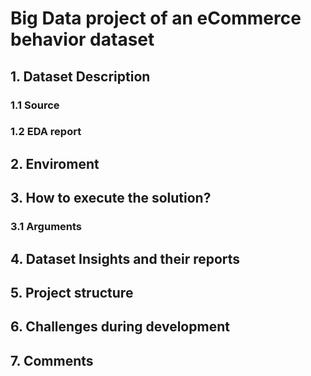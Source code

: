 # Big Data project of an eCommerce behavior dataset
## 1. Dataset Description
### 1.1 Source
### 1.2 EDA report
## 2. Enviroment
## 3. How to execute the solution?
### 3.1 Arguments
## 4. Dataset Insights and their reports 
## 5. Project structure
## 6. Challenges during development
## 7. Comments
